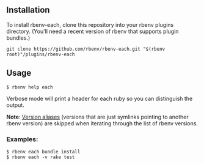 ## Installation

To install rbenv-each, clone this repository into your rbenv plugins directory. (You'll need a recent version of rbenv that supports plugin bundles.)

```
git clone https://github.com/rbenv/rbenv-each.git "$(rbenv root)"/plugins/rbenv-each
```

## Usage

```
$ rbenv help each
```

Verbose mode will print a header for each ruby so you can distinguish
the output.

**Note**: [Version aliases][rbenv-aliases] (versions that are just symlinks pointing to another rbenv version) are skipped when iterating through the list of rbenv versions.

### Examples:

```
$ rbenv each bundle install
$ rbenv each -v rake test
```

[rbenv-aliases]: https://github.com/rbenv/rbenv-aliases
